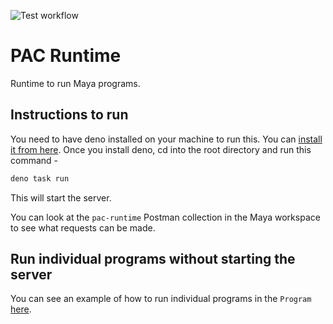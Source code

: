 ![Test workflow](https://github.com/mayahq/pac-runtime/actions/workflows/deno.yml/badge.svg)
# PAC Runtime
Runtime to run Maya programs.

## Instructions to run
You need to have deno installed on your machine to run this. You can [install it from here](https://deno.com/manual@v1.33.2/getting_started/installation). Once you install deno, cd into the root directory and run this command - 
```sh
deno task run
```
This will start the server.

You can look at the `pac-runtime` Postman collection in the Maya workspace to see what requests can be made.
## Run individual programs without starting the server
You can see an example of how to run individual programs in the `Program` [here](https://github.com/mayahq/pac-runtime/blob/main/tests/program/program.test.ts#L149).